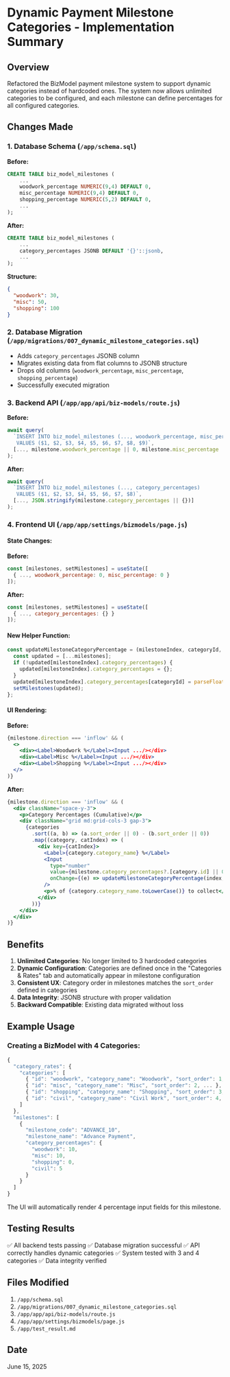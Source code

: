 # Dynamic Payment Milestone Categories - Implementation Summary

## Overview
Refactored the BizModel payment milestone system to support dynamic categories instead of hardcoded ones. The system now allows unlimited categories to be configured, and each milestone can define percentages for all configured categories.

## Changes Made

### 1. Database Schema (`/app/schema.sql`)
**Before:**
```sql
CREATE TABLE biz_model_milestones (
    ...
    woodwork_percentage NUMERIC(9,4) DEFAULT 0,
    misc_percentage NUMERIC(9,4) DEFAULT 0,
    shopping_percentage NUMERIC(5,2) DEFAULT 0,
    ...
);
```

**After:**
```sql
CREATE TABLE biz_model_milestones (
    ...
    category_percentages JSONB DEFAULT '{}'::jsonb,
    ...
);
```

**Structure:**
```json
{
  "woodwork": 30,
  "misc": 50,
  "shopping": 100
}
```

### 2. Database Migration (`/app/migrations/007_dynamic_milestone_categories.sql`)
- Adds `category_percentages` JSONB column
- Migrates existing data from flat columns to JSONB structure
- Drops old columns (`woodwork_percentage`, `misc_percentage`, `shopping_percentage`)
- Successfully executed migration

### 3. Backend API (`/app/app/api/biz-models/route.js`)
**Before:**
```javascript
await query(
  `INSERT INTO biz_model_milestones (..., woodwork_percentage, misc_percentage)
   VALUES ($1, $2, $3, $4, $5, $6, $7, $8, $9)`,
  [..., milestone.woodwork_percentage || 0, milestone.misc_percentage || 0]
);
```

**After:**
```javascript
await query(
  `INSERT INTO biz_model_milestones (..., category_percentages)
   VALUES ($1, $2, $3, $4, $5, $6, $7, $8)`,
  [..., JSON.stringify(milestone.category_percentages || {})]
);
```

### 4. Frontend UI (`/app/app/settings/bizmodels/page.js`)

#### State Changes:
**Before:**
```javascript
const [milestones, setMilestones] = useState([
  { ..., woodwork_percentage: 0, misc_percentage: 0 }
]);
```

**After:**
```javascript
const [milestones, setMilestones] = useState([
  { ..., category_percentages: {} }
]);
```

#### New Helper Function:
```javascript
const updateMilestoneCategoryPercentage = (milestoneIndex, categoryId, percentage) => {
  const updated = [...milestones];
  if (!updated[milestoneIndex].category_percentages) {
    updated[milestoneIndex].category_percentages = {};
  }
  updated[milestoneIndex].category_percentages[categoryId] = parseFloat(percentage) || 0;
  setMilestones(updated);
};
```

#### UI Rendering:
**Before:**
```jsx
{milestone.direction === 'inflow' && (
  <>
    <div><Label>Woodwork %</Label><Input .../></div>
    <div><Label>Misc %</Label><Input .../></div>
    <div><Label>Shopping %</Label><Input .../></div>
  </>
)}
```

**After:**
```jsx
{milestone.direction === 'inflow' && (
  <div className="space-y-3">
    <p>Category Percentages (Cumulative)</p>
    <div className="grid md:grid-cols-3 gap-3">
      {categories
        .sort((a, b) => (a.sort_order || 0) - (b.sort_order || 0))
        .map((category, catIndex) => (
          <div key={catIndex}>
            <Label>{category.category_name} %</Label>
            <Input
              type="number"
              value={milestone.category_percentages?.[category.id] || 0}
              onChange={(e) => updateMilestoneCategoryPercentage(index, category.id, e.target.value)}
            />
            <p>% of {category.category_name.toLowerCase()} to collect</p>
          </div>
        ))}
    </div>
  </div>
)}
```

## Benefits

1. **Unlimited Categories**: No longer limited to 3 hardcoded categories
2. **Dynamic Configuration**: Categories are defined once in the "Categories & Rates" tab and automatically appear in milestone configuration
3. **Consistent UX**: Category order in milestones matches the `sort_order` defined in categories
4. **Data Integrity**: JSONB structure with proper validation
5. **Backward Compatible**: Existing data migrated without loss

## Example Usage

### Creating a BizModel with 4 Categories:
```javascript
{
  "category_rates": {
    "categories": [
      { "id": "woodwork", "category_name": "Woodwork", "sort_order": 1, ... },
      { "id": "misc", "category_name": "Misc", "sort_order": 2, ... },
      { "id": "shopping", "category_name": "Shopping", "sort_order": 3, ... },
      { "id": "civil", "category_name": "Civil Work", "sort_order": 4, ... }
    ]
  },
  "milestones": [
    {
      "milestone_code": "ADVANCE_10",
      "milestone_name": "Advance Payment",
      "category_percentages": {
        "woodwork": 10,
        "misc": 10,
        "shopping": 0,
        "civil": 5
      }
    }
  ]
}
```

The UI will automatically render 4 percentage input fields for this milestone.

## Testing Results
✅ All backend tests passing
✅ Database migration successful
✅ API correctly handles dynamic categories
✅ System tested with 3 and 4 categories
✅ Data integrity verified

## Files Modified
1. `/app/schema.sql`
2. `/app/migrations/007_dynamic_milestone_categories.sql`
3. `/app/app/api/biz-models/route.js`
4. `/app/app/settings/bizmodels/page.js`
5. `/app/test_result.md`

## Date
June 15, 2025
